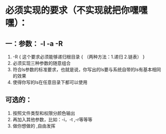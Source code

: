 
# 必须实现的要求（不实现就把你嘿嘿嘿）：
## 一：参数： -l   -a   -R 
1. -R { 这个要求必须能够递归根目录 { （两种方法：1.递归 2.链表） }
2. 必须实现三种参数的随意组合
3. 符合ls参数的标准要求，也就是说，你写出的ls要与系统自带的ls有基本相同的效果
4. 使得你写的ls在任意目录下都可以使用

## 可选的：
1. 按照文件类型和权限分颜色输出
2. 再加入其他参数，比如：-i，-t ,-r等等等 
3. 做你想做的 ,自由发挥
